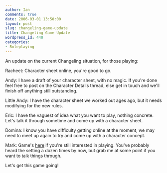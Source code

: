 ```yaml
---
author: Ian
comments: true
date: 2006-03-01 13:50:00
layout: post
slug: changeling-game-update
title: Changeling Game Update
wordpress_id: 440
categories:
- Roleplaying
---
```


An update on the current Changeling situation, for those playing:  

Racheet: Character sheet online, you're good to go.  

Andy: I have a draft of your character sheet, with no magic.  If you're done feel free to post on the Character Details thread, else get in touch and we'll finish off anything still outstanding.  

Little Andy: I have the character sheet we worked out ages ago, but it needs modifying for the new rules.  

Eric: I have the vaguest of idea what you want to play, nothing concrete.  Let's talk it through sometime and come up with a character sheet.  

Domina: I know you have difficulty getting online at the moment, we may need to meet up again to try and come up with a character concept.  

Mark: Game's <a href="http://www.rpol.net/game.cgi?gi=15577&gn=Changeling:+In+Love+and+War">here</a> if you're still interested in playing.  You've probably heard the setting a dozen times by now, but grab me at some point if you want to talk things through.  

Let's get this game going!
